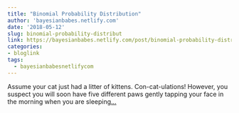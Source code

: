 ```yaml
---
title: "Binomial Probability Distribution"
author: 'bayesianbabes.netlify.com'
date: '2018-05-12'
slug: binomial-probability-distribut
link: https://bayesianbabes.netlify.com/post/binomial-probability-distribution/
categories:
- bloglink
tags:
  - bayesianbabesnetlifycom
---
```


Assume your cat just had a litter of kittens. Con-cat-ulations! However, you suspect you will soon have five different paws gently tapping your face in the morning when you are sleeping[... <i class="fas fa-external-link-alt"></i>](https://bayesianbabes.netlify.com/post/binomial-probability-distribution/)

